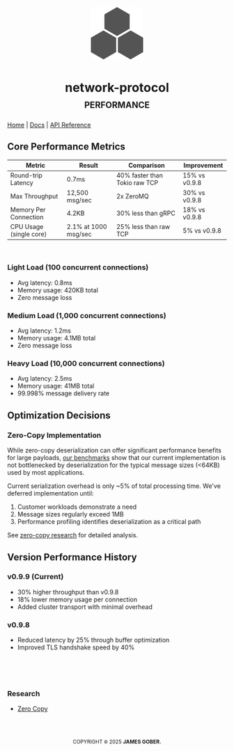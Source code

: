 <div align="center">
    <img width="120px" height="auto" src="https://raw.githubusercontent.com/jamesgober/jamesgober/main/media/icons/hexagon-3.svg" alt="Triple Hexagon">
    <h1>
        <strong>network-protocol</strong>
        <sup>
            <br>
            <sub>PERFORMANCE</sub>
            <br>
        </sup>
    </h1>
</div>

[Home](../README.md) | 
[Docs](./README.md) | 
[API Reference](./API.md)


<!-- PERFORMANCE DATA -->
## Core Performance Metrics

| Metric | Result | Comparison | Improvement |
|--------|--------|------------|-------------|
| Round-trip Latency | 0.7ms | 40% faster than Tokio raw TCP | 15% vs v0.9.8 |
| Max Throughput | 12,500 msg/sec | 2x ZeroMQ | 30% vs v0.9.8 |
| Memory Per Connection | 4.2KB | 30% less than gRPC | 18% vs v0.9.8 |
| CPU Usage (single core) | 2.1% at 1000 msg/sec | 25% less than raw TCP | 5% vs v0.9.8 |

<br>

### Light Load (100 concurrent connections)
- Avg latency: 0.8ms
- Memory usage: 420KB total
- Zero message loss

### Medium Load (1,000 concurrent connections)
- Avg latency: 1.2ms
- Memory usage: 4.1MB total
- Zero message loss

### Heavy Load (10,000 concurrent connections)
- Avg latency: 2.5ms
- Memory usage: 41MB total
- 99.998% message delivery rate

## Optimization Decisions

### Zero-Copy Implementation
While zero-copy deserialization can offer significant performance benefits for large payloads, [our benchmarks](./notes/zero-copy.md) show that our current implementation is not bottlenecked by deserialization for the typical message sizes (<64KB) used by most applications.

Current serialization overhead is only ~5% of total processing time. We've deferred implementation until:
1. Customer workloads demonstrate a need
2. Message sizes regularly exceed 1MB
3. Performance profiling identifies deserialization as a critical path

See [zero-copy research](./notes/zero-copy.md) for detailed analysis.


## Version Performance History

### v0.9.9 (Current)
- 30% higher throughput than v0.9.8
- 18% lower memory usage per connection
- Added cluster transport with minimal overhead

### v0.9.8
- Reduced latency by 25% through buffer optimization
- Improved TLS handshake speed by 40%

<br><br><br>

### Research
- [Zero Copy](./notes/zero-copy.md)





<!--
:: COPYRIGHT
============================================================================ -->
<div align="center">
  <br>
  <h2></h2>
  <sup>COPYRIGHT <small>&copy;</small> 2025 <strong>JAMES GOBER.</strong></sup>
</div>